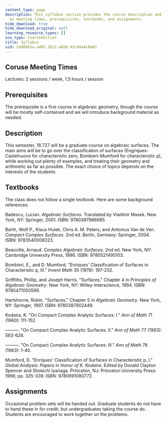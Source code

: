 ```yaml
---
content_type: page
description: This syllabus section provides the course description and information
  on meeting times, prerequisites, textbooks, and assignments.
hide_download: true
hide_download_original: null
learning_resource_types: []
ocw_type: CourseSection
title: Syllabus
uid: 2a90663a-a405-3b12-a83d-42c94a4c8a63
---
```


Coruse Meeting Times
--------------------

Lectures: 2 sessions / week, 1.5 hours / session

Prerequisites
-------------

The prerequisite is a first course in algebraic geometry, though the course will be mostly self-contained and we will introduce background material as needed.

Description
-----------

This semester, 18.727 will be a graduate course on algebraic surfaces. The main aims will be to go over the classification of surfaces (Engriques-Castelnuovo for characteristic zero, Bombieri-Mumford for characteristic p), while working out plenty of examples, and treating their geometry and arithmetic as far as possible. The exact choice of topics depends on the interests of the students.

Textbooks
---------

The class does not follow a single textbook. Here are some background references:

Badescu, Lucian. _Algebraic Surfaces_. Translated by Vladimir Masek. New York, NY: Springer, 2001. ISBN: 9780387986685.

Barth, Wolf P., Klaus Hulek, Chris A. M. Peters, and Antonius Van de Ven. _Compact Complex Surfaces_. 2nd ed. Berlin, Germany: Springer, 2004. ISBN: 9783540008323.

Beauville, Arnaud. _Complex Algebraic Surfaces_. 2nd ed. New York, NY: Cambridge University Press, 1996. ISBN: 9780521495103.

Bombieri, E., and D. Mumford. "Enriques' Classification of Surfaces in Characteristic p, III." _Invent Math_ 35 (1976): 197-232.

Griffiths, Phillip, and Joseph Harris. "Surfaces." Chapter 4 in _Principles of Algebraic Geometry_. New York, NY: Willey-Interscience, 1994. ISBN: 9780471050599.

Hartshorne, Robin. "Surfaces." Chapter 5 in _Algebraic Geometry_. New York, NY: Springer, 1997. ISBN: 9780387902449.

Kodaira, K. "On Compact Complex Analytic Surfaces: I." _Ann of Math_ 71 (1960): 111-152.

———. "On Compact Complex Analytic Surfaces: II." _Ann of Math_ 77 (1963): 563-626.

———. "On Compact Complex Analytic Surfaces: III." _Ann of Math_ 78 (1963): 1-40.

Mumford, D. "Enriques' Classification of Surfaces in Characteristic p, I." _Global Analysis: Papers in Honor of K. Kodaira_. Edited by Donald Clayton Spencer and Shokichi Iyanaga. Princeton, NJ: Princeton University Press: 1969, pp. 325-339. ISBN: 9780691080772.

Assignments
-----------

Occasional problem sets will be handed out. Graduate students do not have to hand these in for credit, but undergraduates taking the course do. Students are encouraged to work together on the problems.